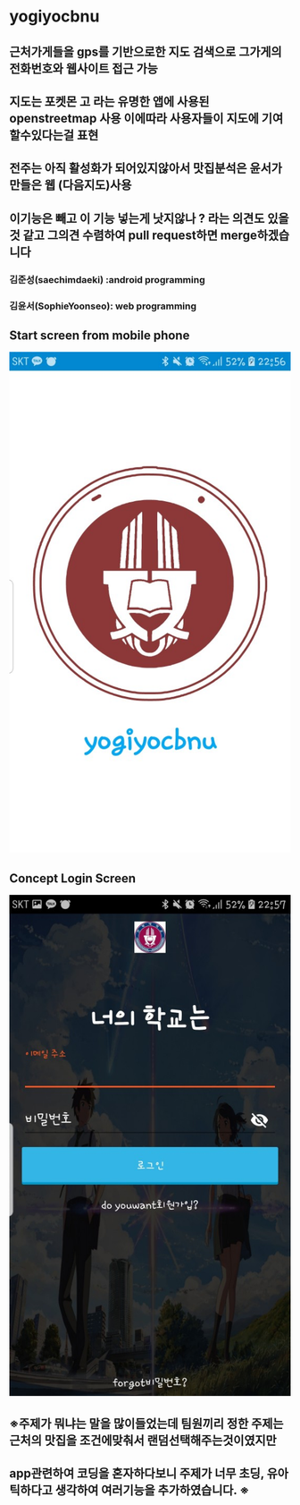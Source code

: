# yogiyocbnu
## 근처가게들을 gps를 기반으로한 지도 검색으로 그가게의 전화번호와 웹사이트 접근 가능    

## 지도는 포켓몬 고 라는 유명한 앱에 사용된 openstreetmap 사용 이에따라 사용자들이 지도에 기여할수있다는걸 표현 

## 전주는 아직 활성화가 되어있지않아서 맛집분석은 윤서가 만들은 웹 (다음지도)사용

## 이기능은 빼고 이 기능 넣는게 낫지않나 ? 라는 의견도 있을 것 같고  그의견 수렴하여 pull request하면 merge하겠습니다 

 ### 김준성(saechimdaeki) :android programming             
 ### 김윤서(SophieYoonseo): web programming  
 ## Start screen from mobile phone
 ![intro_animation](./image/intro_svg.jpg)

## Concept Login Screen
![login](./image/login_layout.jpg)
 
 
 ## ※주제가 뭐냐는 말을 많이들었는데 팀원끼리 정한 주제는 근처의 맛집을 조건에맞춰서 랜덤선택해주는것이였지만 
 ## app관련하여 코딩을 혼자하다보니 주제가 너무 초딩, 유아틱하다고 생각하여 여러기능을 추가하였습니다. ※
